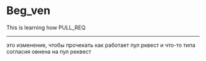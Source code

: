 # Beg_ven

This is learning how PULL_REQ

-----------
это изменение, чтобы прочекать как работает пул рквест и что-то типа согласия овнена на пул реквест